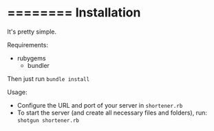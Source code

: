 ========
Installation
========

It's pretty simple.

Requirements:

* rubygems
  * bundler

Then just run `bundle install`

Usage:

* Configure the URL and port of your server in `shortener.rb`
* To start the server (and create all necessary files and folders), run:
    `shotgun shortener.rb`
